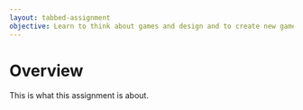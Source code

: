 ```yaml
---
layout: tabbed-assignment
objective: Learn to think about games and design and to create new games.
---
```


# Overview

This is what this assignment is about.
